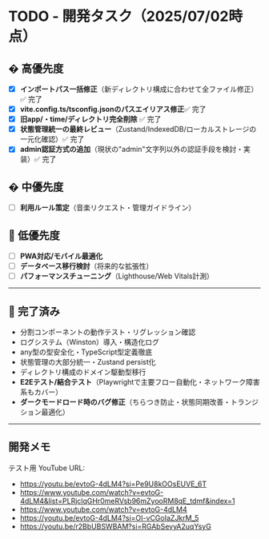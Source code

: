 # TODO - 開発タスク（2025/07/02時点）

## � 高優先度

- [x] **インポートパス一括修正**（新ディレクトリ構成に合わせて全ファイル修正）✅ 完了
- [x] **vite.config.ts/tsconfig.jsonのパスエイリアス修正**✅ 完了
- [x] **旧app/・time/ディレクトリ完全削除** ✅ 完了
- [x] **状態管理統一の最終レビュー**（Zustand/IndexedDB/ローカルストレージの一元化確認）✅ 完了
- [x] **admin認証方式の追加**（現状の"admin"文字列以外の認証手段を検討・実装）✅ 完了

## � 中優先度

- [ ] **利用ルール策定**（音楽リクエスト・管理ガイドライン）

## 🔵 低優先度

- [ ] **PWA対応/モバイル最適化**
- [ ] **データベース移行検討**（将来的な拡張性）
- [ ] **パフォーマンスチューニング**（Lighthouse/Web Vitals計測）

---

## 🎉 完了済み

- 分割コンポーネントの動作テスト・リグレッション確認
- ログシステム（Winston）導入・構造化ログ
- any型の型安全化・TypeScript型定義徹底
- 状態管理の大部分統一・Zustand persist化
- ディレクトリ構成のドメイン駆動型移行
- **E2Eテスト/結合テスト**（Playwrightで主要フロー自動化・ネットワーク障害系もカバー）
- **ダークモードロード時のバグ修正**（ちらつき防止・状態同期改善・トランジション最適化）

---

## 開発メモ

テスト用 YouTube URL:

- https://youtu.be/evtoG-4dLM4?si=Pe9U8kOOsEUVE_6T
- https://www.youtube.com/watch?v=evtoG-4dLM4&list=PLRjclqGHr0meRVsb96mZyooRM8qE_tdmf&index=1
- https://www.youtube.com/watch?v=evtoG-4dLM4
- https://youtu.be/evtoG-4dLM4?si=OI-vCGoIaZJkrM_5
- https://youtu.be/r2BbUBSWBAM?si=RGAbSevyA2uqYsyG
